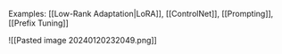 Examples: [[Low-Rank Adaptation|LoRA]], [[ControlNet]], [[Prompting]], [[Prefix Tuning]]


![[Pasted image 20240120232049.png]]